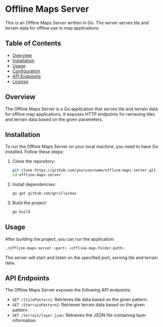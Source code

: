 # Offline Maps Server

This is an Offline Maps Server written in Go. The server serves tile and terrain data for offline use in map applications.

## Table of Contents

- [Overview](#overview)
- [Installation](#installation)
- [Usage](#usage)
- [Configuration](#configuration)
- [API Endpoints](#api-endpoints)
- [License](#license)

## Overview

The Offline Maps Server is a Go application that serves tile and terrain data for offline map applications. It exposes HTTP endpoints for retrieving tiles and terrain data based on the given parameters.

## Installation

To run the Offline Maps Server on your local machine, you need to have Go installed. Follow these steps:

1. Clone the repository:

   ```sh
   git clone https://github.com/yourusername/offline-maps-server.git
   cd offline-maps-server
   ```

2. Install dependencies:

   ```sh
   go get github.com/gorilla/mux
   ```

3. Build the project:

   ```sh
   go build
   ```

## Usage

After building the project, you can run the application:

```sh
./offline-maps-server <port> <offline-map-folder-path>
```

The server will start and listen on the specified port, serving tile and terrain data.

## API Endpoints

The Offline Maps Server exposes the following API endpoints:

- `GET /{tilePattern}`: Retrieves tile data based on the given pattern.
- `GET /{terrainPattern}`: Retrieves terrain data based on the given pattern.
- `GET /terrain/layer.json`: Retrieves the JSON file containing layer information.
